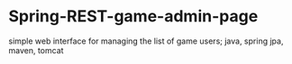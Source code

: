 # Spring-REST-game-admin-page
simple web interface for managing the list of game users; java, spring jpa, maven, tomcat
